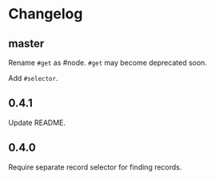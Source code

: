 # Changelog

## master

Rename `#get` as #node. `#get` may become deprecated soon.

Add `#selector`.

## 0.4.1

Update README.


## 0.4.0

Require separate record selector for finding records.

